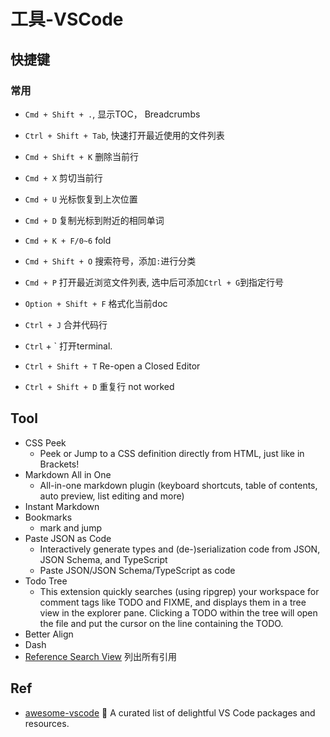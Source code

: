 # 工具-VSCode


## 快捷键


### 常用

* `Cmd + Shift + .`, 显示TOC， Breadcrumbs
* `Ctrl + Shift + Tab`, 快速打开最近使用的文件列表


* `Cmd + Shift + K` 删除当前行
* `Cmd + X` 剪切当前行
* `Cmd + U` 光标恢复到上次位置
* `Cmd + D` 复制光标到附近的相同单词
* `Cmd + K + F/0~6` fold
* `Cmd + Shift + O` 搜索符号，添加`:`进行分类
* `Cmd + P` 打开最近浏览文件列表, 选中后可添加`Ctrl + G`到指定行号
* `Option + Shift + F` 格式化当前doc
* `Ctrl + J` 合并代码行
* `Ctrl` + ` 打开terminal.
* `Ctrl + Shift + T`  Re-open a Closed Editor
* `Ctrl + Shift + D`  重复行  not worked


## Tool

* CSS Peek
  * Peek or Jump to a CSS definition directly from HTML, just like in Brackets!
* Markdown All in One
  * All-in-one markdown plugin (keyboard shortcuts, table of contents, auto preview, list editing and more)
* Instant Markdown
* Bookmarks
  * mark and jump
* Paste JSON as Code
  - Interactively generate types and (de-)serialization code from JSON, JSON Schema, and TypeScript
  - Paste JSON/JSON Schema/TypeScript as code
* Todo Tree
  * This extension quickly searches (using ripgrep) your workspace for comment tags like TODO and FIXME, and displays them in a tree view in the explorer pane. Clicking a TODO within the tree will open the file and put the cursor on the line containing the TODO.
* Better Align
* Dash
* [Reference Search View](https://marketplace.visualstudio.com/items?itemName=ms-vscode.references-view) 列出所有引用

## Ref 

* [awesome-vscode](https://viatsko.github.io/awesome-vscode/) 🎨 A curated list of delightful VS Code packages and resources.